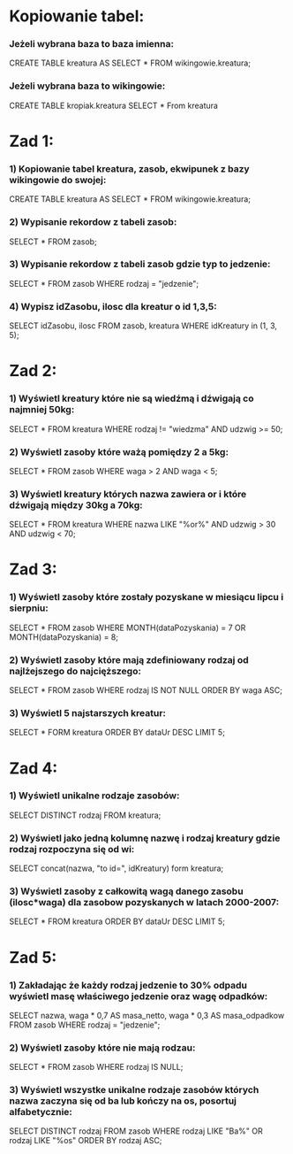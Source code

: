 # Kopiowanie tabel:

### Jeżeli wybrana baza to baza imienna:

CREATE TABLE kreatura AS SELECT * FROM wikingowie.kreatura;

### Jeżeli wybrana baza to wikingowie:

CREATE TABLE kropiak.kreatura SELECT * From kreatura

# Zad 1:

### 1) Kopiowanie tabel kreatura, zasob, ekwipunek z bazy wikingowie do swojej:
CREATE TABLE kreatura AS SELECT * FROM wikingowie.kreatura;

### 2) Wypisanie rekordow z tabeli zasob:
SELECT * FROM zasob;

### 3) Wypisanie rekordow z tabeli zasob gdzie typ to jedzenie:
SELECT * FROM zasob WHERE rodzaj = "jedzenie";

### 4) Wypisz idZasobu, ilosc dla kreatur o id 1,3,5:
SELECT idZasobu, ilosc FROM zasob, kreatura WHERE idKreatury in (1, 3, 5);

# Zad 2:

### 1) Wyświetl kreatury które nie są wiedźmą i dźwigają co najmniej 50kg:
SELECT * FROM kreatura WHERE rodzaj != "wiedzma" AND udzwig >= 50;

### 2) Wyświetl zasoby które ważą pomiędzy 2 a 5kg:
SELECT * FROM zasob WHERE waga > 2 AND waga < 5;

### 3) Wyświetl kreatury których nazwa zawiera or i które dźwigają między 30kg a 70kg:
SELECT * FROM kreatura WHERE nazwa LIKE "%or%" AND udzwig > 30 AND udzwig < 70;

# Zad 3:

### 1) Wyświetl zasoby które zostały pozyskane w miesiącu lipcu i sierpniu:
SELECT * FROM zasob WHERE MONTH(dataPozyskania) = 7 OR MONTH(dataPozyskania) = 8;

### 2) Wyświetl zasoby które mają zdefiniowany rodzaj od najlżejszego do najcięższego:
SELECT * FROM zasob WHERE rodzaj IS NOT NULL ORDER BY waga ASC;

### 3) Wyświetl 5 najstarszych kreatur:
SELECT * FORM kreatura ORDER BY dataUr DESC LIMIT 5;

# Zad 4:

### 1) Wyświetl unikalne rodzaje zasobów:
SELECT DISTINCT rodzaj FROM kreatura;

### 2) Wyświetl jako jedną kolumnę nazwę i rodzaj kreatury gdzie rodzaj rozpoczyna się od wi:
SELECT concat(nazwa, "to id=", idKreatury) form kreatura;

### 3) Wyświetl zasoby z całkowitą wagą danego zasobu (ilosc*waga) dla zasobow pozyskanych w latach 2000-2007:
SELECT * FROM  kreatura ORDER BY dataUr DESC LIMIT 5;

# Zad 5:

### 1) Zakładając że każdy rodzaj jedzenie to 30% odpadu wyświetl masę właściwego jedzenie oraz wagę odpadków:
SELECT nazwa, waga * 0,7 AS masa_netto, waga * 0,3 AS masa_odpadkow FROM zasob WHERE rodzaj = "jedzenie";

### 2) Wyświetl zasoby które nie mają rodzau:
SELECT * FROM zasob WHERE rodzaj IS NULL;

### 3) Wyświetl wszystke unikalne rodzaje zasobów których nazwa zaczyna się od ba lub kończy na os, posortuj alfabetycznie:
SELECT DISTINCT rodzaj FROM zasob WHERE rodzaj LIKE "Ba%" OR rodzaj LIKE "%os" ORDER BY rodzaj ASC;

